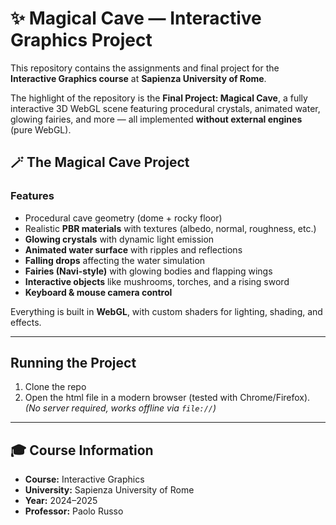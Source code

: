 # ✨ Magical Cave — Interactive Graphics Project

This repository contains the assignments and final project for the **Interactive Graphics course** at **Sapienza University of Rome**.  

The highlight of the repository is the **Final Project: Magical Cave**, a fully interactive 3D WebGL scene featuring procedural crystals, animated water, glowing fairies, and more — all implemented **without external engines** (pure WebGL).  


## 🪄 The Magical Cave Project

### Features
- Procedural cave geometry (dome + rocky floor)
- Realistic **PBR materials** with textures (albedo, normal, roughness, etc.)
- **Glowing crystals** with dynamic light emission
- **Animated water surface** with ripples and reflections
- **Falling drops** affecting the water simulation
- **Fairies (Navi-style)** with glowing bodies and flapping wings
- **Interactive objects** like mushrooms, torches, and a rising sword
- **Keyboard & mouse camera control**

Everything is built in **WebGL**, with custom shaders for lighting, shading, and effects.

---

## Running the Project
1. Clone the repo
2. Open the html file in a modern browser (tested with Chrome/Firefox).  
   *(No server required, works offline via `file://`)*

---

## 🎓 Course Information
- **Course:** Interactive Graphics  
- **University:** Sapienza University of Rome  
- **Year:** 2024–2025  
- **Professor:** Paolo Russo
